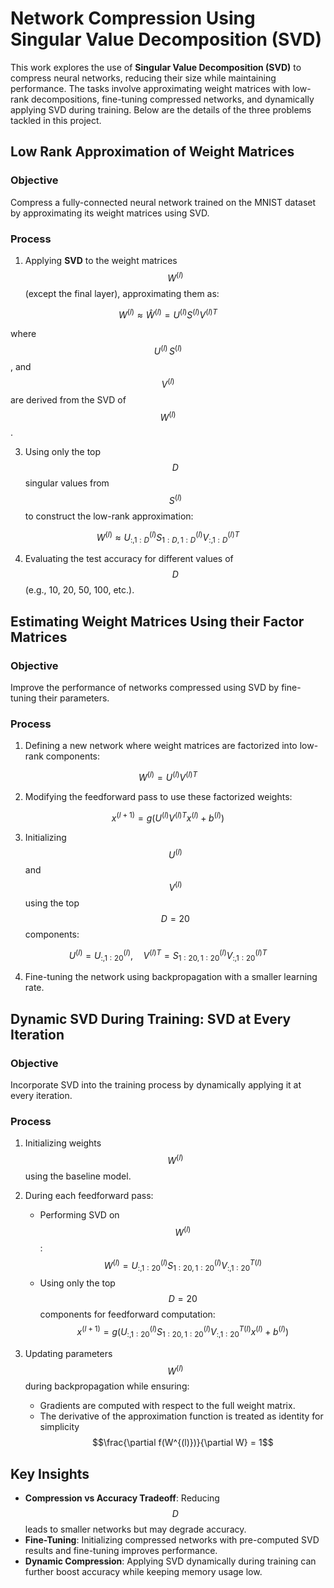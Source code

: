 # Network Compression Using Singular Value Decomposition (SVD)

This work explores the use of **Singular Value Decomposition (SVD)** to compress neural networks, reducing their size while maintaining performance. The tasks involve approximating weight matrices with low-rank decompositions, fine-tuning compressed networks, and dynamically applying SVD during training. Below are the details of the three problems tackled in this project.

## Low Rank Approximation of Weight Matrices

### **Objective**
Compress a fully-connected neural network trained on the MNIST dataset by approximating its weight matrices using SVD.

### **Process**
1. Applying **SVD** to the weight matrices $$W^{(l)}$$ (except the final layer), approximating them as:
   
$$W^{(l)} \approx \hat{W}^{(l)} = U^{(l)} S^{(l)} V^{(l)T}$$

where $$U^{(l)} \,  S^{(l)}$$, and $$V^{(l)}$$ are derived from the SVD of $$W^{(l)}$$.
   
3. Using only the top $$D$$ singular values from $$S^{(l)}$$ to construct the low-rank approximation:

$$W^{(l)} \approx U^{(l)}_{:,1:D} S^{(l)}_{1:D,1:D} V^{(l)T}_{:,1:D}$$
   
4. Evaluating the test accuracy for different values of $$D$$ (e.g., 10, 20, 50, 100, etc.).

## Estimating Weight Matrices Using their Factor Matrices

### **Objective**
Improve the performance of networks compressed using SVD by fine-tuning their parameters.

### **Process**
1. Defining a new network where weight matrices are factorized into low-rank components:

$$W^{(l)} = U^{(l)} V^{(l)T}$$
   
2. Modifying the feedforward pass to use these factorized weights:

$$x^{(l+1)} = g\left(U^{(l)} V^{(l)T} x^{(l)} + b^{(l)}\right)$$

3. Initializing $$U^{(l)}$$ and $$ V^{(l)} $$ using the top $$D = 20$$ components:

$$U^{(l)} = U_{:,1:20}^{(l)}, \quad V^{(l)T} = S_{1:20,1:20}^{(l)} V_{:,1:20}^{(l)T}$$

4. Fine-tuning the network using backpropagation with a smaller learning rate.

## Dynamic SVD During Training: SVD at Every Iteration

### **Objective**
Incorporate SVD into the training process by dynamically applying it at every iteration.

### **Process**
1. Initializing weights $$W^{(l)}$$ using the baseline model.

2. During each feedforward pass:
   - Performing SVD on $$W^{(l)}$$:
     $$W^{(l)} = U_{:,1:20}^{(l)} S_{1:20,1:20}^{(l)} V_{:,1:20}^{T(l)}$$
   - Using only the top $$D = 20$$ components for feedforward computation:
$$x^{(l+1)} = g\left(U_{:,1:20}^{(l)} S_{1:20,1:20}^{(l)} V_{:,1:20}^{T(l)} x^{(l)} + b^{(l)}\right)$$

3. Updating parameters $$W^{(l)}$$ during backpropagation while ensuring:
   - Gradients are computed with respect to the full weight matrix.
   - The derivative of the approximation function is treated as identity for simplicity $$\frac{\partial f(W^{(l)})}{\partial W} = 1$$ 

## Key Insights

- **Compression vs Accuracy Tradeoff**: Reducing $$D$$ leads to smaller networks but may degrade accuracy.
- **Fine-Tuning**: Initializing compressed networks with pre-computed SVD results and fine-tuning improves performance.
- **Dynamic Compression**: Applying SVD dynamically during training can further boost accuracy while keeping memory usage low.
